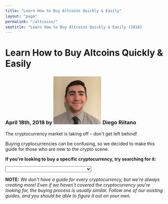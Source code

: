 ```yaml
---
title: "Learn How to Buy Altcoins Quickly & Easily"
layout: "page"
permalink: "/altcoins/"
seotitle: "Learn How to Buy Altcoins Quickly & Easily (2018)
---
```


# Learn How to Buy Altcoins Quickly & Easily

<h3 class="page-subtitle">
    April 18th, 2018 by 
    <img src="/img/profile/diego.jpg" class="circle" alt="Headshot"> Diego Riitano
</h3>

The cryptocurrency market is taking off – don't get left behind! 

Buying cryptocurrencies can be confusing, so we decided to make this guide for those who are new to the crypto scene. 

**If you're looking to buy a specific cryptocurrency, try searching for it:** 

<select style="width: 270px" class="select-hero">
          <option value=""></option>
          <option value="/bitcoin/">Bitcoin</option>
          <option value="/altcoins/buy-iota/">Iota</option>
          <option value="/altcoins/buy-neo/">Neo</option>
          <option value="/altcoins/buy-omisego/">Omisego</option>
          <option value="/altcoins/buy-vechain/">Vechain</option>
          <option value="/altcoins/buy-zcash/">Zcash</option>
        </select>

**NOTE:** *We don't have a guide for every cryptocurrency, but we're always creating more! Even if we haven't covered the cryptocurrency you're looking for, the buying process is usually similar. Follow one of our existing guides, and you should be able to figure it out on your own.*

